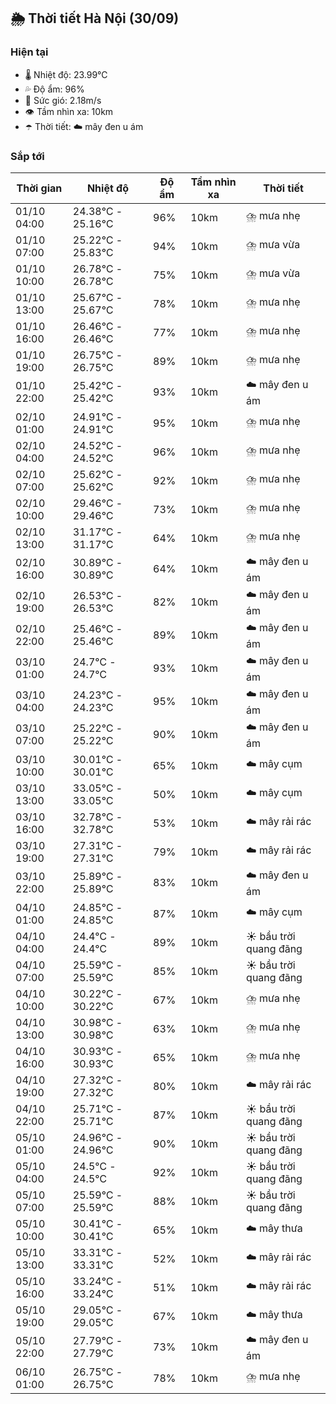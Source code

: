 ## 🌦️ Thời tiết Hà Nội (30/09)

### Hiện tại

- 🌡️ Nhiệt độ: 23.99℃
- 💦 Độ ẩm: 96%
- 💨 Sức gió: 2.18m/s
- 👁️ Tầm nhìn xa: 10km
- ☂️ Thời tiết: ☁️ mây đen u ám

### Sắp tới

| Thời gian | Nhiệt độ | Độ ẩm | Tầm nhìn xa | Thời tiết |
| --- | --- | --- | --- | --- |
| 01/10 04:00 | 24.38℃ - 25.16℃ | 96% | 10km | ⛈️ mưa nhẹ |
| 01/10 07:00 | 25.22℃ - 25.83℃ | 94% | 10km | ⛈️ mưa vừa |
| 01/10 10:00 | 26.78℃ - 26.78℃ | 75% | 10km | ⛈️ mưa vừa |
| 01/10 13:00 | 25.67℃ - 25.67℃ | 78% | 10km | ⛈️ mưa nhẹ |
| 01/10 16:00 | 26.46℃ - 26.46℃ | 77% | 10km | ⛈️ mưa nhẹ |
| 01/10 19:00 | 26.75℃ - 26.75℃ | 89% | 10km | ⛈️ mưa nhẹ |
| 01/10 22:00 | 25.42℃ - 25.42℃ | 93% | 10km | ☁️ mây đen u ám |
| 02/10 01:00 | 24.91℃ - 24.91℃ | 95% | 10km | ⛈️ mưa nhẹ |
| 02/10 04:00 | 24.52℃ - 24.52℃ | 96% | 10km | ⛈️ mưa nhẹ |
| 02/10 07:00 | 25.62℃ - 25.62℃ | 92% | 10km | ⛈️ mưa nhẹ |
| 02/10 10:00 | 29.46℃ - 29.46℃ | 73% | 10km | ⛈️ mưa nhẹ |
| 02/10 13:00 | 31.17℃ - 31.17℃ | 64% | 10km | ⛈️ mưa nhẹ |
| 02/10 16:00 | 30.89℃ - 30.89℃ | 64% | 10km | ☁️ mây đen u ám |
| 02/10 19:00 | 26.53℃ - 26.53℃ | 82% | 10km | ☁️ mây đen u ám |
| 02/10 22:00 | 25.46℃ - 25.46℃ | 89% | 10km | ☁️ mây đen u ám |
| 03/10 01:00 | 24.7℃ - 24.7℃ | 93% | 10km | ☁️ mây đen u ám |
| 03/10 04:00 | 24.23℃ - 24.23℃ | 95% | 10km | ☁️ mây đen u ám |
| 03/10 07:00 | 25.22℃ - 25.22℃ | 90% | 10km | ☁️ mây đen u ám |
| 03/10 10:00 | 30.01℃ - 30.01℃ | 65% | 10km | ☁️ mây cụm |
| 03/10 13:00 | 33.05℃ - 33.05℃ | 50% | 10km | ☁️ mây cụm |
| 03/10 16:00 | 32.78℃ - 32.78℃ | 53% | 10km | ☁️ mây rải rác |
| 03/10 19:00 | 27.31℃ - 27.31℃ | 79% | 10km | ☁️ mây rải rác |
| 03/10 22:00 | 25.89℃ - 25.89℃ | 83% | 10km | ☁️ mây đen u ám |
| 04/10 01:00 | 24.85℃ - 24.85℃ | 87% | 10km | ☁️ mây cụm |
| 04/10 04:00 | 24.4℃ - 24.4℃ | 89% | 10km | ☀️ bầu trời quang đãng |
| 04/10 07:00 | 25.59℃ - 25.59℃ | 85% | 10km | ☀️ bầu trời quang đãng |
| 04/10 10:00 | 30.22℃ - 30.22℃ | 67% | 10km | ⛈️ mưa nhẹ |
| 04/10 13:00 | 30.98℃ - 30.98℃ | 63% | 10km | ⛈️ mưa nhẹ |
| 04/10 16:00 | 30.93℃ - 30.93℃ | 65% | 10km | ⛈️ mưa nhẹ |
| 04/10 19:00 | 27.32℃ - 27.32℃ | 80% | 10km | ☁️ mây rải rác |
| 04/10 22:00 | 25.71℃ - 25.71℃ | 87% | 10km | ☀️ bầu trời quang đãng |
| 05/10 01:00 | 24.96℃ - 24.96℃ | 90% | 10km | ☀️ bầu trời quang đãng |
| 05/10 04:00 | 24.5℃ - 24.5℃ | 92% | 10km | ☀️ bầu trời quang đãng |
| 05/10 07:00 | 25.59℃ - 25.59℃ | 88% | 10km | ☀️ bầu trời quang đãng |
| 05/10 10:00 | 30.41℃ - 30.41℃ | 65% | 10km | ☁️ mây thưa |
| 05/10 13:00 | 33.31℃ - 33.31℃ | 52% | 10km | ☁️ mây rải rác |
| 05/10 16:00 | 33.24℃ - 33.24℃ | 51% | 10km | ☁️ mây rải rác |
| 05/10 19:00 | 29.05℃ - 29.05℃ | 67% | 10km | ☁️ mây thưa |
| 05/10 22:00 | 27.79℃ - 27.79℃ | 73% | 10km | ☁️ mây đen u ám |
| 06/10 01:00 | 26.75℃ - 26.75℃ | 78% | 10km | ⛈️ mưa nhẹ |
